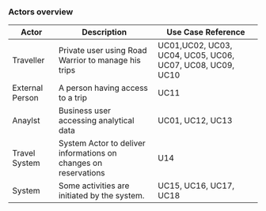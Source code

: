 ### Actors overview

| Actor | Description | Use Case Reference |
| ------ | ----------- | ------------------ |
| Traveller   | Private user using Road Warrior to manage his trips | UC01,UC02, UC03, UC04, UC05, UC06, UC07, UC08, UC09, UC10 |
| External Person | A person having access to a trip | UC11 |
| Anaylst | Business user accessing analytical data | UC01, UC12, UC13 |
| Travel System | System Actor to deliver informations on changes on reservations | U14 |
| System | Some activities are initiated by the system. | UC15, UC16, UC17, UC18 |
